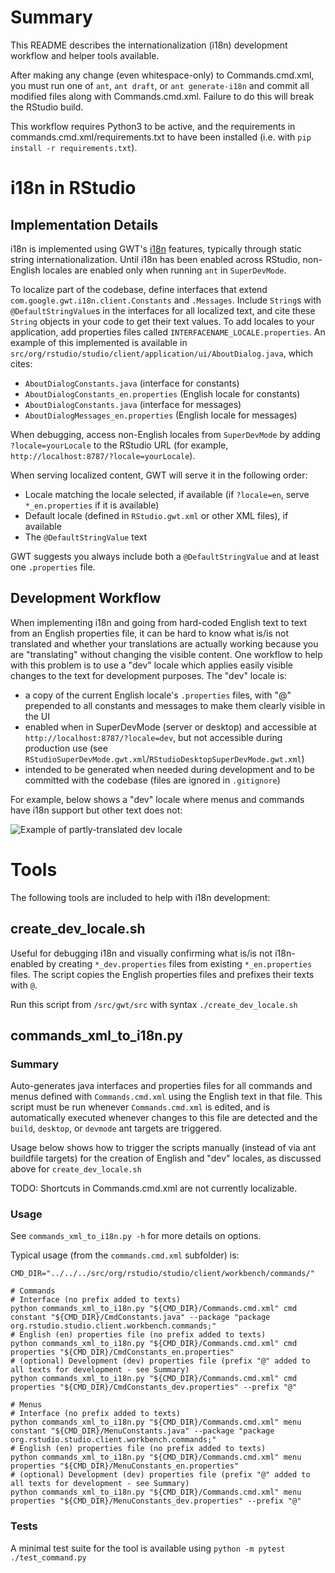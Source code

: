 # Summary

This README describes the internationalization (i18n) development workflow and helper tools available.

After making any change (even whitespace-only) to Commands.cmd.xml, you must run one of
`ant`, `ant draft`, or `ant generate-i18n` and commit all modified files along with Commands.cmd.xml.
Failure to do this will break the RStudio build.

This workflow requires Python3 to be active, and the requirements in commands.cmd.xml/requirements.txt
to have been installed (i.e. with `pip install -r requirements.txt`).

# i18n in RStudio

## Implementation Details

i18n is implemented using GWT's [i18n](http://www.gwtproject.org/doc/latest/DevGuideI18n.html) features, typically through static string internationalization.  Until i18n has been enabled across RStudio, non-English locales are enabled only when running `ant` in `SuperDevMode`.  

To localize part of the codebase, define interfaces that extend `com.google.gwt.i18n.client.Constants` and `.Messages`.  Include `String`s with `@DefaultStringValue`s in the interfaces for all localized text, and cite these `String` objects in your code to get their text values.  To add locales to your application, add properties files called `INTERFACENAME_LOCALE.properties`.  An example of this implemented is available in `src/org/rstudio/studio/client/application/ui/AboutDialog.java`, which cites:
* `AboutDialogConstants.java` (interface for constants)
* `AboutDialogConstants_en.properties` (English locale for constants)
* `AboutDialogConstants.java` (interface for messages)
* `AboutDialogMessages_en.properties` (English locale for messages)

When debugging, access non-English locales from `SuperDevMode` by adding `?locale=yourLocale` to the RStudio URL (for example, `http://localhost:8787/?locale=yourLocale`).

When serving localized content, GWT will serve it in the following order:
* Locale matching the locale selected, if available (if `?locale=en`, serve `*_en.properties` if it is available)
* Default locale (defined in `RStudio.gwt.xml` or other XML files), if available
* The `@DefaultStringValue` text

GWT suggests you always include both a `@DefaultStringValue` and at least one `.properties` file.

## Development Workflow 

When implementing i18n and going from hard-coded English text to text from an English properties file, it can be hard to know what is/is not translated and whether your translations are actually working because you are "translating" without changing the visible content.  One workflow to help with this problem is to use a "dev" locale which applies easily visible changes to the text for development purposes.  The "dev" locale is:
* a copy of the current English locale's `.properties` files, with "@" prepended to all constants and messages to make them clearly visible in the UI
* enabled when in SuperDevMode (server or desktop) and accessible at `http://localhost:8787/?locale=dev`, but not accessible during production use (see `RStudioSuperDevMode.gwt.xml`/`RStudioDesktopSuperDevMode.gwt.xml`)
* intended to be generated when needed during development and to be committed with the codebase (files are ignored in `.gitignore`)

For example, below shows a "dev" locale where menus and commands have i18n support but other text does not:

![Example of partly-translated dev locale](./rstudio-dev-locale-example.png)

# Tools

The following tools are included to help with i18n development:

## create_dev_locale.sh

Useful for debugging i18n and visually confirming what is/is not i18n-enabled by creating `*_dev.properties` files from
existing `*_en.properties` files.  The script copies the English properties files and prefixes their texts with `@`.

Run this script from `/src/gwt/src` with syntax `./create_dev_locale.sh`

## commands_xml_to_i18n.py

### Summary

Auto-generates java interfaces and properties files for all commands and menus defined with `Commands.cmd.xml` using 
the English text in that file.  This script must be run whenever `Commands.cmd.xml` is edited, and is automatically
executed whenever changes to this file are detected and the `build`, `desktop`, or `devmode` ant targets are triggered.

Usage below shows how to trigger the scripts manually (instead of via ant buildfile targets) for the creation of English
and "dev" locales, as discussed above for `create_dev_locale.sh`

TODO: Shortcuts in Commands.cmd.xml are not currently localizable.

### Usage

See `commands_xml_to_i18n.py -h` for more details on options.

Typical usage (from the `commands.cmd.xml` subfolder) is:

```shell
CMD_DIR="../../../src/org/rstudio/studio/client/workbench/commands/"

# Commands
# Interface (no prefix added to texts)
python commands_xml_to_i18n.py "${CMD_DIR}/Commands.cmd.xml" cmd constant "${CMD_DIR}/CmdConstants.java" --package "package org.rstudio.studio.client.workbench.commands;"
# English (en) properties file (no prefix added to texts)
python commands_xml_to_i18n.py "${CMD_DIR}/Commands.cmd.xml" cmd properties "${CMD_DIR}/CmdConstants_en.properties"
# (optional) Development (dev) properties file (prefix "@" added to all texts for development - see Summary)
python commands_xml_to_i18n.py "${CMD_DIR}/Commands.cmd.xml" cmd properties "${CMD_DIR}/CmdConstants_dev.properties" --prefix "@"

# Menus
# Interface (no prefix added to texts)
python commands_xml_to_i18n.py "${CMD_DIR}/Commands.cmd.xml" menu constant "${CMD_DIR}/MenuConstants.java" --package "package org.rstudio.studio.client.workbench.commands;"
# English (en) properties file (no prefix added to texts)
python commands_xml_to_i18n.py "${CMD_DIR}/Commands.cmd.xml" menu properties "${CMD_DIR}/MenuConstants_en.properties"
# (optional) Development (dev) properties file (prefix "@" added to all texts for development - see Summary)
python commands_xml_to_i18n.py "${CMD_DIR}/Commands.cmd.xml" menu properties "${CMD_DIR}/MenuConstants_dev.properties" --prefix "@"
```

### Tests

A minimal test suite for the tool is available using `python -m pytest ./test_command.py`
